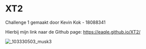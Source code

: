 # XT2
Challenge 1 gemaakt door Kevin Kok - 18088341

Hierbij mijn link naar de Github page: https://eaqle.github.io/XT2/


![_103330503_musk3](https://user-images.githubusercontent.com/17197470/109883762-2e545600-7c7c-11eb-8d4c-1462616c19ac.jpg)